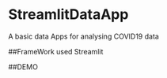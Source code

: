 # StreamlitDataApp
A basic data Apps for analysing COVID19 data

##FrameWork used 
Streamlit

##DEMO
